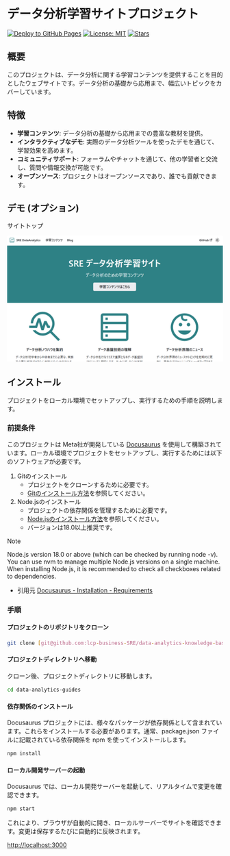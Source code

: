 # データ分析学習サイトプロジェクト

[![Deploy to GitHub Pages](https://github.com/lcp-business-SRE/data-analytics-knowledge-base/actions/workflows/deploy.yml/badge.svg)](https://github.com/lcp-business-SRE/data-analytics-knowledge-base/actions/workflows/deploy.yml)
[![License: MIT](https://img.shields.io/badge/License-MIT-yellow.svg)](https://opensource.org/licenses/MIT)
[![Stars](https://img.shields.io/github/stars/your-username/your-repo?style=social)](https://github.com/your-username/your-repo/stargazers)

## 概要

このプロジェクトは、データ分析に関する学習コンテンツを提供することを目的としたウェブサイトです。データ分析の基礎から応用まで、幅広いトピックをカバーしています。

## 特徴

* **学習コンテンツ**: データ分析の基礎から応用までの豊富な教材を提供。
* **インタラクティブなデモ**: 実際のデータ分析ツールを使ったデモを通じて、学習効果を高めます。
* **コミュニティサポート**: フォーラムやチャットを通じて、他の学習者と交流し、質問や情報交換が可能です。
* **オープンソース**: プロジェクトはオープンソースであり、誰でも貢献できます。

## デモ (オプション)

サイトトップ

![サイトトップ](./img/top.png)

## インストール

プロジェクトをローカル環境でセットアップし、実行するための手順を説明します。

### 前提条件

このプロジェクトは Meta社が開発している [Docusaurus](https://docusaurus.io/) を使用して構築されています。ローカル環境でプロジェクトをセットアップし、実行するためには以下のソフトウェアが必要です。


1. Gitのインストール
   - プロジェクトをクローンするために必要です。
   - [Gitのインストール方法](https://git-scm.com/book/ja/v2/はじめに-Gitをインストールする)を参照してください。
2. Node.jsのインストール
   - プロジェクトの依存関係を管理するために必要です。
   - [Node.jsのインストール方法](https://nodejs.org/ja/download/)を参照してください。
   - バージョンは18.0以上推奨です。

> [!NOTE]
> Node.js version 18.0 or above (which can be checked by running node -v). You can use nvm to manage multiple Node.js versions on a single machine.
> When installing Node.js, it is recommended to check all checkboxes related to dependencies.
> - 引用元 [ Docusaurus - Installation - Requirements](https://docusaurus.io/docs/installation#requirements)

### 手順

#### プロジェクトのリポジトリをクローン

```bash
git clone [git@github.com:lcp-business-SRE/data-analytics-knowledge-base.git](git@github.com:lcp-business-SRE/data-analytics-knowledge-base.git)
```

#### プロジェクトディレクトリへ移動

クローン後、プロジェクトディレクトリに移動します。

```bash
cd data-analytics-guides
```

#### 依存関係のインストール

Docusaurus プロジェクトには、様々なパッケージが依存関係として含まれています。これらをインストールする必要があります。通常、package.json ファイルに記載されている依存関係を npm を使ってインストールします。

```bash
npm install
```

#### ローカル開発サーバーの起動

Docusaurus では、ローカル開発サーバーを起動して、リアルタイムで変更を確認できます。

```bash
npm start
```

これにより、ブラウザが自動的に開き、ローカルサーバーでサイトを確認できます。変更は保存するたびに自動的に反映されます。

[http://localhost:3000](http://localhost:3000)

